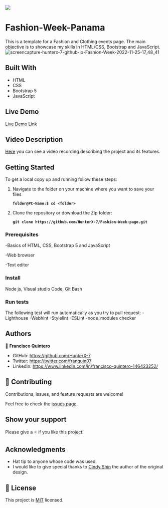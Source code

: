 ![](https://img.shields.io/badge/Microverse-blueviolet)
# Fashion-Week-Panama
This is a template for a Fashion and Clothing events page. The main objective is to showcase my skills in HTML/CSS, Bootstrap and JavaScript.
![screencapture-hunterx-7-github-io-Fashion-Week-2022-11-25-17_48_41](https://user-images.githubusercontent.com/90111138/204061316-5f7a9558-5934-42b1-a0d3-55537921c9db.png)

## Built With

- HTML
- CSS
- Bootstrap 5
- JavaScript

## Live Demo

[Live Demo Link](https://hunterx-7.github.io/Fashion-Week/)

## Video Description

[Here](https://www.loom.com/share/fdde3a9996184ba59fba3e375171eec4) you can see a video recording describing the project and its features.

## Getting Started

To get a local copy up and running follow these steps:

1. Navigate to the folder on your machine where you want to save your files

    **``folder@PC-Name:$ cd <folder>``**

2. Clone the repository or download the Zip folder:

    **``git clone https://github.com/HunterX-7/Fashion-Week-page.git``**

### Prerequisites

-Basics of HTML, CSS, Bootstrap 5 and JavaScript

-Web browser 

-Text editor

### Install

Node js, Visual studio Code, Git Bash


### Run tests

The following test will run automatically as you try to pull request:
-Lighthouse
-Webhint
-Stylelint
-ESLint
-node_modules checker

## Authors

👤 **Francisco Quintero**

- GitHub: https://github.com/HunterX-7
- Twitter: https://twitter.com/franquin07
- LinkedIn: https://www.linkedin.com/in/francisco-quintero-146423252/

## 🤝 Contributing

Contributions, issues, and feature requests are welcome!

Feel free to check the [issues page](../../issues/).

## Show your support

Please give a ⭐️ if you like this project!

## Acknowledgments

- Hat tip to anyone whose code was used.
- I would like to give special thanks to [Cindy Shin](https://www.behance.net/adagio07) the author of the original design.

## 📝 License

This project is [MIT](https://github.com/git/git-scm.com/blob/main/MIT-LICENSE.txt) licensed.
